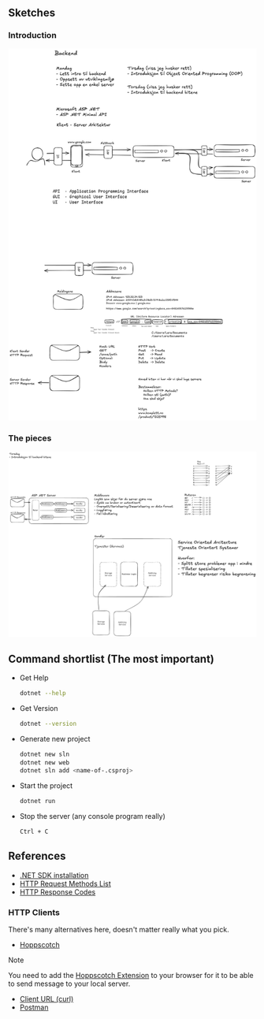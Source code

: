 ## Sketches

### Introduction

![Introduction](/documentation/backend-introduction.excalidraw.png)

### The pieces

![The pieces](/documentation/backend-the-pieces.excalidraw.png)

## Command shortlist (The most important)

- Get Help

  ```sh
  dotnet --help
  ```

- Get Version

  ```sh
  dotnet --version
  ```

- Generate new project

  ```sh
  dotnet new sln
  dotnet new web
  dotnet sln add <name-of-.csproj>
  ```

- Start the project

  ```sh
  dotnet run
  ```

- Stop the server (any console program really)

  ```sh
  Ctrl + C
  ```

## References

- [.NET SDK installation](https://dotnet.microsoft.com/en-us/download)
- [HTTP Request Methods List](https://developer.mozilla.org/en-US/docs/Web/HTTP/Reference/Methods)
- [HTTP Response Codes](https://developer.mozilla.org/en-US/docs/Web/HTTP/Reference/Status)

### HTTP Clients

There's many alternatives here, doesn't matter really what you pick.

- [Hoppscotch](https://hoppscotch.io/)

> [!NOTE]
> 
> You need to add the [Hoppscotch Extension](https://www.google.com/search?q=hoppscotch+extension) to your browser for it to be able to send message to your local server.

- [Client URL (curl)](https://curl.se/)
- [Postman](https://www.postman.com/)
